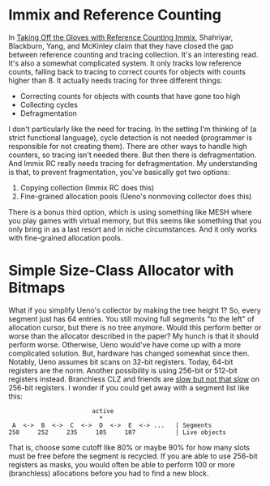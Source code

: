 # Immix and Reference Counting

In [Taking Off the Gloves with Reference Counting Immix](http://users.cecs.anu.edu.au/~steveb/pubs/papers/rcix-oopsla-2013.pdf),
Shahriyar, Blackburn, Yang, and McKinley claim that they have closed the
gap between reference counting and tracing collection. It's an interesting
read. It's also a somewhat complicated system. It only tracks low reference
counts, falling back to tracing to correct counts for objects with counts
higher than 8. It actually needs tracing for three different things:

* Correcting counts for objects with counts that have gone too high
* Collecting cycles
* Defragmentation

I don't particularly like the need for tracing. In the setting I'm
thinking of (a strict functional language), cycle detection is not
needed (programmer is responsible for not creating them). There are
other ways to handle high counters, so tracing isn't needed there.
But then there is defragmentation. And Immix RC really needs tracing for
defragmentation. My understanding is that, to prevent fragmentation,
you've basically got two options:

1. Copying collection (Immix RC does this)
2. Fine-grained allocation pools (Ueno's nonmoving collector does this)

There is a bonus third option, which is using something like MESH where
you play games with virtual memory, but this seems like something that
you only bring in as a last resort and in niche circumstances. And it
only works with fine-grained allocation pools.

# Simple Size-Class Allocator with Bitmaps

What if you simplify Ueno's collector by making the tree height 1? So,
every segment just has 64 entries. You still moving full segments
"to the left" of allocation cursor, but there is no tree anymore. Would
this perform better or worse than the allocator described in the paper?
My hunch is that it should perform worse. Otherwise, Ueno would've have
come up with a more complicated solution. But, hardware has changed
somewhat since then. Notably, Ueno assumes bit scans on 32-bit registers.
Today, 64-bit registers are the norm. Another possibility is using
256-bit or 512-bit registers instead. Branchless CLZ and friends are
[slow but not that slow](https://stackoverflow.com/questions/49213611/count-leading-zeros-in-m256i-word)
on 256-bit registers. I wonder if you could get away with a segment
list like this:

                           active
                             *
     A  <->  B  <->  C  <->  D  <->  E  <-> ...   | Segments
    250     252     235     105     107           | Live objects

That is, choose some cutoff like 80% or maybe 90% for how many slots must
be free before the segment is recycled. If you are able to use 256-bit
registers as masks, you would often be able to perform 100 or more
(branchless) allocations before you had to find a new block.
